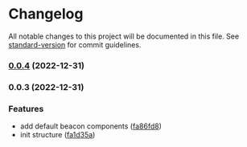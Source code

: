 # Changelog

All notable changes to this project will be documented in this file. See [standard-version](https://github.com/conventional-changelog/standard-version) for commit guidelines.

### [0.0.4](https://github.com/moh3n9595/react-beacon-hint/compare/v0.0.3...v0.0.4) (2022-12-31)

### 0.0.3 (2022-12-31)


### Features

* add default beacon components ([fa86fd8](https://github.com/moh3n9595/react-beacon-hint/commit/fa86fd823b772f9347cd5baa1f0a67e843fcc169))
* init structure ([fa1d35a](https://github.com/moh3n9595/react-beacon-hint/commit/fa1d35a6cae2f57de2954ccfd2871baece662b10))
